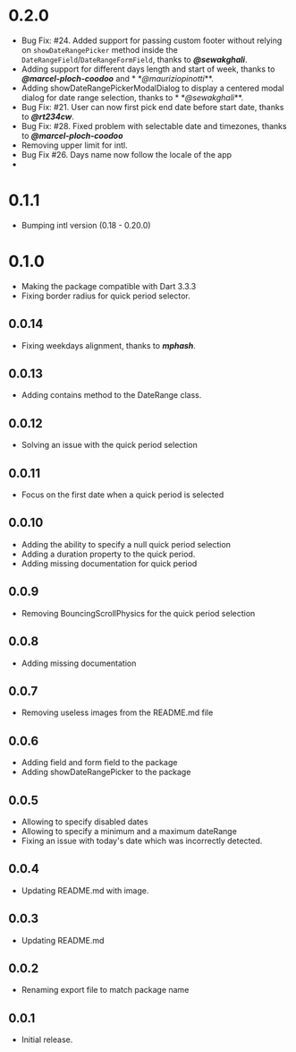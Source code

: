 # 0.2.0

- Bug Fix: #24. Added support for passing custom footer without relying on `showDateRangePicker` method inside the
  `DateRangeField`/`DateRangeFormField`, thanks to **_@sewakghali_**.
- Adding support for different days length and start of week, thanks to **_@marcel-ploch-coodoo_** and *
  *_@mauriziopinotti_**.
- Adding showDateRangePickerModalDialog to display a centered modal dialog for date range selection, thanks to *
  *_@sewakghali_**.
- Bug Fix: #21. User can now first pick end date before start date, thanks to **_@rt234cw_**.
- Bug Fix: #28. Fixed problem with selectable date and timezones,  thanks to **_@marcel-ploch-coodoo_**
- Removing upper limit for intl.
- Bug Fix #26. Days name now follow the locale of the app
- 
# 0.1.1

- Bumping intl version (0.18 - 0.20.0)

# 0.1.0

- Making the package compatible with Dart 3.3.3
- Fixing border radius for quick period selector.

## 0.0.14

* Fixing weekdays alignment, thanks to **_mphash_**.

## 0.0.13

* Adding contains method to the DateRange class.

## 0.0.12

* Solving an issue with the quick period selection

## 0.0.11

* Focus on the first date when a quick period is selected

## 0.0.10

* Adding the ability to specify a null quick period selection
* Adding a duration property to the quick period.
* Adding missing documentation for quick period

## 0.0.9

* Removing BouncingScrollPhysics for the quick period selection

## 0.0.8

* Adding missing documentation

## 0.0.7

* Removing useless images from the README.md file

## 0.0.6

* Adding field and form field to the package
* Adding showDateRangePicker to the package

## 0.0.5

* Allowing to specify disabled dates
* Allowing to specify a minimum and a maximum dateRange
* Fixing an issue with today's date which was incorrectly detected.

## 0.0.4

* Updating README.md with image.

## 0.0.3

* Updating README.md

## 0.0.2

* Renaming export file to match package name

## 0.0.1

* Initial release.

